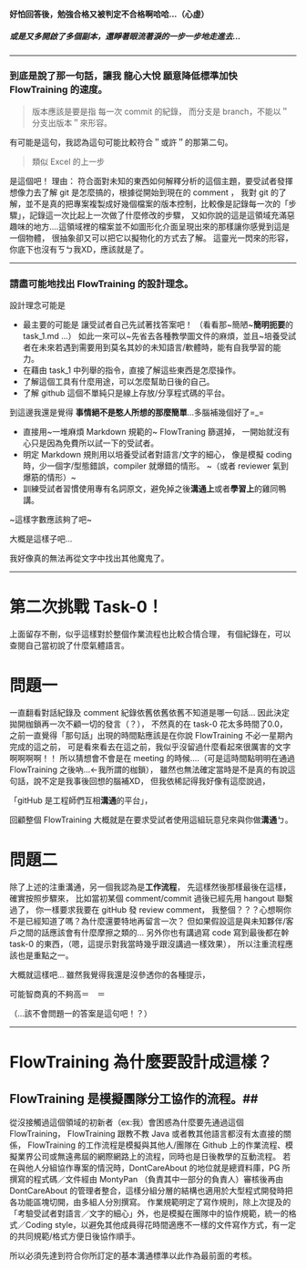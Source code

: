 


#### 好怕回答後，勉強合格又被判定不合格啊哈哈...（心虛） ####
##### 或是又多開啟了多個副本，還睜著眼流著淚的一步一步地走進去... #####


---------------------------------------------------------------------


### 到底是說了那一句話，讓我 龍心大悅 願意降低標準加快 FlowTraining 的速度。 ###

>版本應該是要是指 每一次 commit 的紀錄，
>而分支是 branch，不能以＂分支出版本＂來形容。

有可能是這句，我認為這句可能比較符合＂或許＂的那第二句。

>類似 Excel 的上一步

是這個吧！
理由：
符合面對未知的東西如何解釋分析的這個主題，要受試者發揮想像力去了解 git 是怎麼搞的，根據從開始到現在的 comment ，
我對 git  的了解，並不是真的把專案複製成好幾個檔案的版本控制，比較像是記錄每一次的「步驟」，記錄這一次比起上一次做了什麼修改的步驟，
又如你說的這是這領域充滿惡趣味的地方....這領域裡的檔案並不如圖形化介面呈現出來的那樣讓你感覺到這是一個物體，
很抽象卻又可以把它以擬物化的方式去了解。
這靈光一閃來的形容，你底下也沒有ㄎㄅ我XD，應該就是了。


--------------------------------------------------------------------


### 請盡可能地找出 **FlowTraining 的設計理念**。 ###

設計理念可能是
- 最主要的可能是 讓受試者自己先試著找答案吧！  （看看那~簡陋~**簡明扼要**的 task_1.md ...）
	如此一來可以~先省去各種教學圖文件的麻煩，並且~培養受試者在未來若遇到需要用到莫名其妙的未知語言/軟體時，能有自我學習的能力。
- 在藉由 task_1 中列舉的指令，直接了解這些東西是怎麼操作。
- 了解這個工具有什麼用途，可以怎麼幫助日後的自己。
- 了解 github 這個不單純只是線上存放/分享程式碼的平台。

到這邊我還是覺得 **事情絕不是憨人所想的那麼簡單**...多腦補幾個好了=_=
- 直接用~一堆麻煩 Markdown 規範的~ FlowTraning 篩選掉，
	一開始就沒有心只是因為免費所以試一下的受試者。
- 明定 Markdown 規則用以培養受試者對語言/文字的細心，
	像是模擬 coding 時，少一個字/型態錯誤，compiler 就爆錯的情形。 ~（或者 reviewer 氣到爆筋的情形）~
- 訓練受試者習慣使用專有名詞原文，避免掉之後**溝通上**或者**學習上**的雞同鴨講。


~這樣字數應該夠了吧~

大概是這樣子吧...

我好像真的無法再從文字中找出其他魔鬼了。


---------------------------------------------------------------------




第二次挑戰 Task-0！
=============

上面留存不刪，似乎這樣對於整個作業流程也比較合情合理，
有個紀錄在，可以查閱自己當初說了什麼氣體語言。

# 問題一 #


一直翻看對話紀錄及 comment 紀錄依舊依舊依舊不知道是哪一句話...
因此決定拋開枷鎖再一次不顧一切的發言（？），
不然真的在 task-0 花太多時間了0.0，
之前一直覺得「那句話」出現的時間點應該是在你說 FlowTraining 不必一星期內完成的這之前，
可是看來看去在這之前，我似乎沒留過什麼看起來很厲害的文字啊啊啊啊！！
所以猜想會不會是在 meeting 的時候....（可是這時間點明明在通過 FlowTraining 之後吶...←我所謂的枷鎖），
雖然也無法確定當時是不是真的有說這句話，說不定是我事後回想的腦補XD，
但我依稀記得我好像有這麼說過，

「gitHub 是工程師們互相**溝通**的平台」，

回顧整個 FlowTraining 大概就是在要求受試者使用這組玩意兒來與你做**溝通**ㄅ。


# 問題二 #


除了上述的注重溝通，另一個我認為是**工作流程**，
先這樣然後那樣最後在這樣，確實按照步驟來，
比如當初某個 comment/commit 過後已經先用 hangout 聯繫過了，
你一樣要求我要在 gitHub 發 review comment，
我整個？？？心想啊你不是已經知道了嗎？為什麼還要特地再留言一次？
但如果假設這是與未知夥伴/客戶之間的話應該會有什麼摩擦之類的...
另外你也有講過寫 code 寫到最後都在幹 task-0 的東西，（嗯，這提示對我當時幾乎跟沒講過一樣效果），
所以注重流程應該也是重點之一。


大概就這樣吧...
雖然我覺得我還是沒參透你的各種提示，

可能智商真的不夠高＝　＝

（...該不會問題一的答案是這句吧！？）


---------------------------------------------------------------------


# FlowTraining 為什麼要設計成這樣？ #

## FlowTraining 是模擬團隊分工協作的流程。##

從沒接觸過這個領域的初新者（ex:我）會困惑為什麼要先通過這個 FlowTraining，
FlowTraining 跟教不教 Java 或者教其他語言都沒有太直接的關係，
FlowTraining 的工作流程是模擬與其他人/團隊在 Github 上的作業流程、模擬業界公司或無遠弗屆的網際網路上的流程，同時也是日後教學的互動流程。
若在與他人分組協作專案的情況時，DontCareAbout 的地位就是總資料庫，PG 所撰寫的程式碼／文件經由 MontyPan （負責其中一部分的負責人）審核後再由 DontCareAbout 的管理者整合，這樣分組分層的結構也適用於大型程式開發時把各功能區塊切開，由多組人分別撰寫。
作業規範明定了寫作規則，除上次提及的「考驗受試者對語言／文字的細心」外，也是模擬在團隊中的協作規範，統一的格式／Coding style，以避免其他成員得花時間適應不一樣的文件寫作方式，有一定的共同規範/格式方便日後協作順手。

所以必須先達到符合你所訂定的基本溝通標準以此作為最前面的考核。